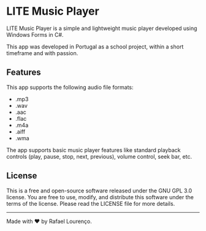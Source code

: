 # LITE Music Player

LITE Music Player is a simple and lightweight music player developed using Windows Forms in C#.

This app was developed in Portugal as a school project, within a short timeframe and with passion.

## Features

This app supports the following audio file formats:

- .mp3
- .wav
- .aac
- .flac
- .m4a
- .aiff
- .wma

The app supports basic music player features like standard playback controls (play, pause, stop, next, previous), volume control, seek bar, etc.

## License

This is a free and open-source software released under the GNU GPL 3.0 license. You are free to use, modify, and distribute this software under the terms of the license. Please read the LICENSE file for more details.

---

Made with ❤️ by Rafael Lourenço.
